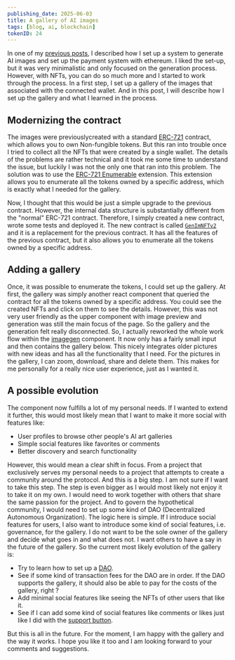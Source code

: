 ```yaml
---
publishing_date: 2025-06-03
title: A gallery of AI images
tags: [blog, ai, blockchain]
tokenID: 24
---
```


In one of my [previous posts](9), I described how I set up a system to generate AI images and set up the payment system with ethereum. I liked the set-up, but it was very minimalistic and only focused on the generation process. However, with NFTs, you can do so much more and I started to work through the process. In a first step, I set up a gallery of the images that associated with the connected wallet. And in this post, I will describe how I set up the gallery and what I learned in the process.

## Modernizing the contract

The images were previouslycreated with a standard [ERC-721](https://docs.openzeppelin.com/contracts/5.x/erc721) contract, which allows you to own Non-fungible tokens. But this ran into trouble once I tried to collect all the NFTs that were created by a single wallet. The details of the problems are rather technical and it took me some time to understand the issue, but luckily I was not the only one that ran into this problem. The solution was to use the [ERC-721 Enumerable](https://docs.openzeppelin.com/contracts/5.x/api/token/erc721#ERC721Enumerable) extension. This extension allows you to enumerate all the tokens owned by a specific address, which is exactly what I needed for the gallery.

Now, I thought that this would be just a simple upgrade to the previous contract. However, the internal data structure is substantially different from the "normal" ERC-721 contract. Therefore, I simply created a new contract, wrote some tests and deployed it. The new contract is called [`GenImNFTv2`](https://optimistic.etherscan.io/address/0x80f95d330417a4acEfEA415FE9eE28db7A0A1Cdb#code) and it is a replacement for the previous contract. It has all the features of the previous contract, but it also allows you to enumerate all the tokens owned by a specific address.

## Adding a gallery

Once, it was possible to enumerate the tokens, I could set up the gallery. At first, the gallery was simply another react component that queried the contract for all the tokens owned by a specific address. You could see the created NFTs and click on them to see the details. However, this was not very user friendly as the upper component with image preview and generation was still the main focus of the page. So the gallery and the generation felt really disconnected. So, I actually reworked the whole work flow within the [imagegen](../imagegen) component. It now only has a fairly small input and then contains the gallery below. This nicely integrates older pictures with new ideas and has all the functionality that I need. For the pictures in the gallery, I can zoom, download, share and delete them. This makes for me personally for a really nice user experience, just as I wanted it.

## A possible evolution

The component now fulfills a lot of my personal needs. If I wanted to extend it further, this would most likely mean that I want to make it more social with features like:

- User profiles to browse other people's AI art galleries
- Simple social features like favorites or comments
- Better discovery and search functionality

However, this would mean a clear shift in focus. From a project that exclusively serves my personal needs to a project that attempts to create a community around the protocol. And this is a big step. I am not sure if I want to take this step. The step is even bigger as I would most likely not enjoy it to take it on my own. I would need to work together with others that share the same passion for the project. And to govern the hypothetical community, I would need to set up some kind of DAO (Decentralized Autonomous Organization). The logic here is simple. If I introduce social features for users, I also want to introduce some kind of social features, i.e. governance, for the gallery. I do not want to be the sole owner of the gallery and decide what goes in and what does not. I want others to have a say in the future of the gallery. So the current most likely evolution of the gallery is:

- Try to learn how to set up a [DAO](https://docs.openzeppelin.com/contracts/5.x/governance).
- See if some kind of transaction fees for the DAO are in order. If the DAO supports the gallery, it should also be able to pay for the costs of the gallery, right ?
- Add minimal social features like seeing the NFTs of other users that like it.
- See if I can add some kind of social features like comments or likes just like I did with the [support button](7).

But this is all in the future. For the moment, I am happy with the gallery and the way it works. I hope you like it too and I am looking forward to your comments and suggestions.

